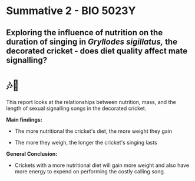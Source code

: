 # Summative 2 - BIO 5023Y

## Exploring the influence of nutrition on the duration of singing in *Gryllodes sigillatus,* the decorated cricket - does diet quality affect mate signalling?

# 🎶🦗

This report looks at the relationships between nutrition, mass, and the length of sexual signalling songs in the decorated cricket.

**Main findings:**

-   The more nutritional the cricket's diet, the more weight they gain

-   The more they weigh, the longer the cricket's singing lasts

**General Conclusion:**

-   Crickets with a more nutritional diet will gain more weight and also have more energy to expend on performing the costly calling song.
